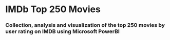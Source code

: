 # IMDb Top 250 Movies

### Collection, analysis and visualization of the top 250 movies by user rating on IMDB using Microsoft PowerBI
